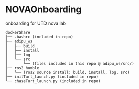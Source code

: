 # NOVAOnboarding
onboarding for UTD nova lab

```text
dockerShare
├── .bashrc (included in repo)
├── adipu_ws
│   ├── build
│   ├── install
│   ├── log
│   └── src
│       └── (files included in this repo @ adipu_ws/src/)
├── ros2_humble
│   └── (ros2 source install: build, install, log, src)
├── initTurt_launch.py (included in repo)
└── chaseTurt_launch.py (included in repo)
```
